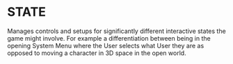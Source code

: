 # STATE
Manages controls and setups for significantly different interactive states the game might involve. For example a differentiation between being in the opening System Menu where the User selects what User they are as opposed to moving a character in 3D space in the open world.
